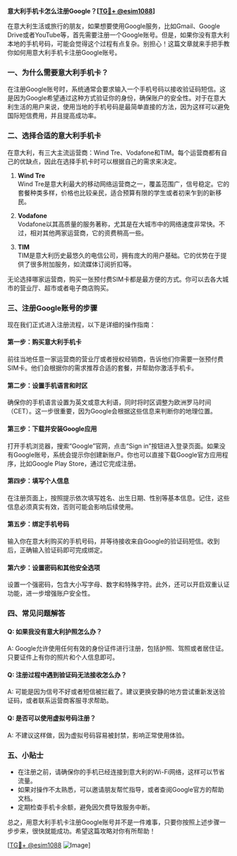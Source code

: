 **意大利手机卡怎么注册Google？[[TG💪+ @esim1088](https://t.me/s/esim1088)]**

在意大利生活或旅行的朋友，如果想要使用Google服务，比如Gmail、Google Drive或者YouTube等，首先需要注册一个Google账号。但是，如果你没有意大利本地的手机号码，可能会觉得这个过程有点复杂。别担心！这篇文章就来手把手教你如何用意大利手机卡注册Google账号。

### 一、为什么需要意大利手机卡？

在注册Google账号时，系统通常会要求输入一个手机号码以接收验证码短信。这是因为Google希望通过这种方式验证你的身份，确保账户的安全性。对于在意大利生活的用户来说，使用当地的手机号码是最简单直接的方法，因为这样可以避免国际短信费用，并且提高成功率。

### 二、选择合适的意大利手机卡

在意大利，有三大主流运营商：Wind Tre、Vodafone和TIM。每个运营商都有自己的优缺点，因此在选择手机卡时可以根据自己的需求来决定。

1. **Wind Tre**  
   Wind Tre是意大利最大的移动网络运营商之一，覆盖范围广，信号稳定。它的套餐种类多样，价格也比较亲民，适合预算有限的学生或者初来乍到的新移民。

2. **Vodafone**  
   Vodafone以其高质量的服务著称，尤其是在大城市中的网络速度非常快。不过，相对其他两家运营商，它的资费稍高一些。

3. **TIM**  
   TIM是意大利历史最悠久的电信公司，拥有庞大的用户基础。它的优势在于提供了很多附加服务，如流媒体订阅折扣等。

无论选择哪家运营商，购买一张预付费SIM卡都是最方便的方式。你可以去各大城市的营业厅、超市或者电子商店购买。

### 三、注册Google账号的步骤

现在我们正式进入注册流程，以下是详细的操作指南：

#### 第一步：购买意大利手机卡
前往当地任意一家运营商的营业厅或者授权经销商，告诉他们你需要一张预付费SIM卡。他们会根据你的需求推荐合适的套餐，并帮助你激活手机卡。

#### 第二步：设置手机语言和时区
确保你的手机语言设置为英文或意大利语，同时将时区调整为欧洲罗马时间（CET）。这一步很重要，因为Google会根据这些信息来判断你的地理位置。

#### 第三步：下载并安装Google应用
打开手机浏览器，搜索“Google”官网，点击“Sign in”按钮进入登录页面。如果没有Google账号，系统会提示你创建新账户。你也可以直接下载Google官方应用程序，比如Google Play Store，通过它完成注册。

#### 第四步：填写个人信息
在注册页面上，按照提示依次填写姓名、出生日期、性别等基本信息。记住，这些信息必须真实有效，否则可能会影响后续使用。

#### 第五步：绑定手机号码
输入你在意大利购买的手机号码，并等待接收来自Google的验证码短信。收到后，正确输入验证码即可完成绑定。

#### 第六步：设置密码和其他安全选项
设置一个强密码，包含大小写字母、数字和特殊字符。此外，还可以开启双重认证功能，进一步增强账户安全性。

### 四、常见问题解答

#### Q: 如果我没有意大利护照怎么办？
A: Google允许使用任何有效的身份证件进行注册，包括护照、驾照或者居住证。只要证件上有你的照片和个人信息即可。

#### Q: 注册过程中遇到验证码无法接收怎么办？
A: 可能是因为信号不好或者短信被拦截了。建议更换安静的地方尝试重新发送验证码，或者联系运营商客服寻求帮助。

#### Q: 是否可以使用虚拟号码注册？
A: 不建议这样做，因为虚拟号码容易被封禁，影响正常使用体验。

### 五、小贴士

- 在注册之前，请确保你的手机已经连接到意大利的Wi-Fi网络，这样可以节省流量。
- 如果对操作不太熟悉，可以邀请朋友帮忙指导，或者查阅Google官方的帮助文档。
- 定期检查手机卡余额，避免因欠费导致服务中断。

总之，用意大利手机卡注册Google账号并不是一件难事，只要你按照上述步骤一步步来，很快就能成功。希望这篇攻略对你有所帮助！

[[TG💪+ @esim1088](https://t.me/s/esim1088) ![Image](https://i.postimg.cc/4NQfJmqS/Snipaste-2025-05-13-00-14-12.png)]